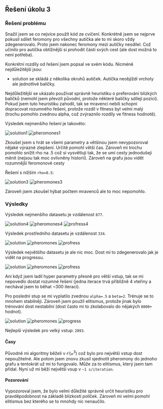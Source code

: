 ## Řešení úkolu 3

### Řešení problému
Snažil jsem se co nejvíce použít kód ze cvičení.
Konkrétně jsem se nejprve pokusil sdílet feromony pro všechny autíčka ale to mi skoro vždy zdegenerovalo.
Proto jsem nakonec feromony mezi autíčky nesdílel. Což učinilo pro autíčka obtížnější si prohodit části svých cest (ale dost možná to není potřeba).

Konkrétní rozdíly od řešení jsem popsal ve svém kódu. Nicméně nejdůležitější jsou:
- solution se skládá z několika okruhů autíček. Autíčka neobjíždí vrcholy ale jednotlivé balíčky.

Nejdůležitější se ukázalo používat správně heuristiku o preferování blízkých balíčků (nemohl jsem převzít původní, protože některé balíčky sdílejí pozici). Pokud jsem tuto heuristiku zahodil, tak se mravenci nebili schopní dopracovat rozumného řešení, protože rozdíl v fitness byl velmi malý (trochu pomohlo zvednou alpha, což zvýraznilo rozdíly ve fitness hodnotě).

Výsledek nejmenšího řešení je takovéto:

![solution1](./solution1.png)
![pheromones1](./phero1.png)

Zkoušel jsem s hrát se všemi parametry a většinou jsem nevypozoroval nějaké výrazné zlepšení.
Určitě pomohl větší čas. Zároveň mi trochu pomohlo snížit rho na .5 což si vysvětluji tak, že se umí cesty jednodušeji měnit (nejsou tak moc ovlivněny historií). Zároveň na grafu jsou vidět rozumnější feromonové cesty

Řešení s nižším `rho=0.5`:

![solution3](./solution3.png)
![pheromones3](./pheromones3.png)

Zároveň jsem zkoušel hýbat počtem mravenců ale to moc nepomohlo.


### Výsledky

Výsledek nejmenšího datasetu je vzdálenost `877`.

![solution4](./solution4.png)
![pheromones4](./pheromones4.png)
![profress4](./progress4.png)

Výsledek prostředního datasetu je vzdálenost `334`.

![solution](./solution5.png)
![pheromones](./pheromones5.png)
![profress](./progress5.png)

Výsledek největšího datasetu je ale nic moc. Dost mi to zdegenerovalo jak je vidět na progressu.

![solution](./solution6.png)
![pheromones](./pheromones6.png)
![profress](./progress6.png)

Ani když jsem ladil hyper parametry přesně pro větší vstup, tak se mi nepovedlo dostat rozumné řešení (jedna iterace trvá přibližně 4 vteřiny a nechával jsem to běhat ~300 iterací).

Pro poslední stup se mi vyplatilo zvednou `alpha=.5` a `beta=2`. Trénuje se to mnohem stabilněji. Zároveň jsem použil elitismus, protože jinak bylo trénování dost nestabilní (dost často mi to zkolabovalo do nějakých `8000+` hodnot).

![solution](./solution8.png)
![pheromones](./pheromones8.png)
![progress](./progress8.png)

Nejlepší výsledek pro velký vstup: `2893`.

#### Časy
Původně mi algoritmy běželi v $\mathcal{O(n^3)}$ což bylo pro největší vstup dost nepoužitelné. Ale potom jsem znovu zkusil sjednotit pheromony do jednoho grafu a tentokrát už mi to fungovalo. Může za to elitismus, který jsem tam přidal.
Nyní už mi běží největší vsup v `~1 s/iteration`.

#### Pozorování
Vypozoroval jsem, že bylo velmi důležité správně určit heuristiku pro pravděpodobnost na základě blízkosti políček. Zároveň mi velmi pomohl elitismus bez kterého se to mnohdy nic nenaučilo.